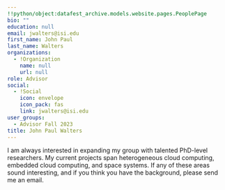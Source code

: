 ```yaml
---
!!python/object:datafest_archive.models.website.pages.PeoplePage
bio: ""
education: null
email: jwalters@isi.edu
first_name: John Paul
last_name: Walters
organizations:
  - !Organization
    name: null
    url: null
role: Advisor
social:
  - !Social
    icon: envelope
    icon_pack: fas
    link: jwalters@isi.edu
user_groups:
  - Advisor Fall 2023
title: John Paul Walters
---
```


I am always interested in expanding my group with talented PhD-level researchers. My current projects span heterogeneous cloud computing, embedded cloud computing, and space systems. If any of these areas sound interesting, and if you think you have the background, please send me an email.
